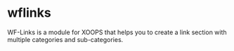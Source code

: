 wflinks
=======

WF-Links is a module for XOOPS that helps you to create a link section with multiple categories and sub-categories. 
